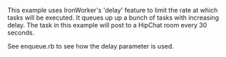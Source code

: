 This example uses IronWorker's 'delay' feature to limit the rate at which tasks will be executed. It
queues up up a bunch of tasks with increasing delay. The task in this example will post to a HipChat
room every 30 seconds.

See enqueue.rb to see how the delay parameter is used.

